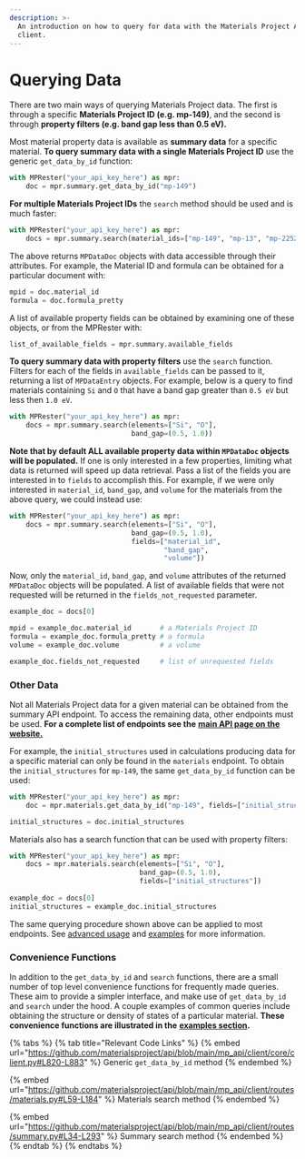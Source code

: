 ```yaml
---
description: >-
  An introduction on how to query for data with the Materials Project API
  client.
---
```


# Querying Data

There are two main ways of querying Materials Project data. The first is through a specific **Materials Project ID (e.g. mp-149)**, and the second is through **property filters (e.g. band gap less than 0.5 eV).**

Most material property data is available as **summary data** for a specific material. **To query summary data with a single Materials Project ID** use the generic `get_data_by_id` function:

```python
with MPRester("your_api_key_here") as mpr:
    doc = mpr.summary.get_data_by_id("mp-149")
```

**For multiple Materials Project IDs** the `search` method should be used and is much faster:

```python
with MPRester("your_api_key_here") as mpr:
    docs = mpr.summary.search(material_ids=["mp-149", "mp-13", "mp-22526"])
```

The above returns `MPDataDoc` objects with data accessible through their attributes. For example, the Material ID and formula can be obtained for a particular document with:

```python
mpid = doc.material_id
formula = doc.formula_pretty
```

A list of available property fields can be obtained by examining one of these objects, or from the MPRester with:

```python
list_of_available_fields = mpr.summary.available_fields
```

**To query summary data with property filters** use the `search` function. Filters for each of the fields in `available_fields` can be passed to it, returning a list of `MPDataEntry` objects. For example, below is a query to find materials containing `Si` and `O` that have a band gap greater than `0.5 eV` but less then `1.0 eV`.

```python
with MPRester("your_api_key_here") as mpr:
    docs = mpr.summary.search(elements=["Si", "O"], 
                              band_gap=(0.5, 1.0))
```

**Note that by default ALL available property data within `MPDataDoc` objects will be populated.** If one is only interested in a few properties, limiting what data is returned will speed up data retrieval. Pass a list of the fields you are interested in to `fields` to accomplish this. For example, if we were only interested in `material_id`, `band_gap`, and `volume` for the materials from the above query, we could instead use:

```python
with MPRester("your_api_key_here") as mpr:
    docs = mpr.summary.search(elements=["Si", "O"], 
                              band_gap=(0.5, 1.0),
                              fields=["material_id", 
                                      "band_gap", 
                                      "volume"])
```

Now, only the `material_id`, `band_gap`, and `volume` attributes of the returned `MPDataDoc` objects will be populated. A list of available fields that were not requested will be returned in the `fields_not_requested` parameter.

```python
example_doc = docs[0]

mpid = example_doc.material_id       # a Materials Project ID
formula = example_doc.formula_pretty # a formula
volume = example_doc.volume          # a volume

example_doc.fields_not_requested     # list of unrequested fields
```



### Other Data&#x20;

Not all Materials Project data for a given material can be obtained from the summary API endpoint. To access the remaining data, other endpoints must be used. **For a complete list of endpoints see the** [**main API page on the website.**](https://next-gen.materialsproject.org/api)&#x20;

For example, the `initial_structures` used in calculations producing data for a specific material can only be found in the `materials` endpoint. To obtain the `initial_structures` for `mp-149`, the same `get_data_by_id` function can be used:

```python
with MPRester("your_api_key_here") as mpr:
    doc = mpr.materials.get_data_by_id("mp-149", fields=["initial_structures"])

initial_structures = doc.initial_structures
```

Materials also has a search function that can be used with property filters:

```python
with MPRester("your_api_key_here") as mpr:
    docs = mpr.materials.search(elements=["Si", "O"], 
                                band_gap=(0.5, 1.0),
                                fields=["initial_structures"])
                                              
example_doc = docs[0]
initial_structures = example_doc.initial_structures
```

The same querying procedure shown above can be applied to most endpoints. See [advanced usage](advanced-usage.md) and [examples](examples.md) for more information.

### Convenience Functions

In addition to the `get_data_by_id` and `search` functions, there are a small number of top level convenience functions for frequently made queries. These aim to provide a simpler interface, and make use of `get_data_by_id` and `search` under the hood. A couple examples of common queries include obtaining the structure or density of states of a particular material. **These convenience functions are illustrated in the** [**examples section**](examples.md)**.**&#x20;

{% tabs %}
{% tab title="Relevant Code Links" %}
{% embed url="https://github.com/materialsproject/api/blob/main/mp_api/client/core/client.py#L820-L883" %}
Generic `get_data_by_id` method
{% endembed %}

{% embed url="https://github.com/materialsproject/api/blob/main/mp_api/client/routes/materials.py#L59-L184" %}
Materials search method
{% endembed %}

{% embed url="https://github.com/materialsproject/api/blob/main/mp_api/client/routes/summary.py#L34-L293" %}
Summary search method
{% endembed %}
{% endtab %}
{% endtabs %}
